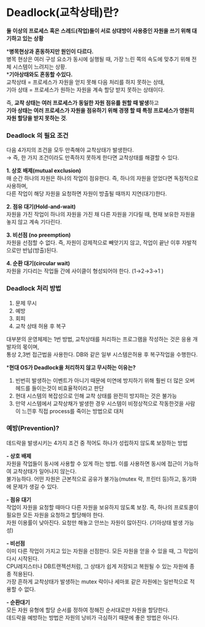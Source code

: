 # Deadlock(교착상태)란?
**둘 이상의 프로세스 혹은 스레드(작업)들이 서로 상대방이 사용중인 자원을 쓰기 위해 대기하고 있는 상황**

***병목현상과 혼동하지만 원인이 다르다.**  
병목 현상은 여러 구성 요소가 동시에 실행될 때, 가장 느린 쪽의 속도에 맞추기 위해 전체 시스템이 느려지는 상황.  
***기아상태와도 혼동할 수있다.**  
교착상태 = 프로세스가 자원을 얻지 못해 다음 처리를 하지 못하는 상태,  
기아 상태 = 프로세스가 원하는 자원을 계속 할당 받지 못하는 상태이다.  

즉, **교착 상태는 여러 프로세스가 동일한 자원 점유를 원할 때 발생**하고  
**기아 상태는 여러 프로세스가 자원을 점유하기 위해 경쟁 할 때 특정 프로세스가 영원히 자원 할당을 받지 못하는 것**.

### Deadlock 의 필요 조건
다음 4가지의 조건을 모두 만족해야 교착상태가 발생한다.  
→ 즉, 한 가지 조건이라도 만족하지 못하게 한다면 교착상태를 해결할 수 있다.

**1. 상호 배제(mutual exclusion)**  
매 순간 하나의 자원은 하나의 작업이 점유한다. 즉, 하나의 자원을 얻었다면 독점적으로 사용하며,  
다른 작업이 해당 자원을 요청하면 자원이 방출될 때까지 지연(대기)한다.

**2. 점유 대기(Hold-and-wait)**  
자원을 가진 작업이 하나의 자원을 가진 채 다른 자원을 기다릴 때, 현재 보유한 자원을 놓지 않고 계속 기다린다.

**3. 비선점 (no preemption)**  
자원을 선점할 수 없다. 즉, 자원이 강제적으로 빼앗기지 않고, 작업이 끝난 이후 자발적으로만 반납(방출)된다.

**4. 순환 대기(circular wait)**  
자원을 기다리는 작업들 간에 사이클이 형성되어야 한다. (1→2→3→1 )

### Deadlock 처리 방법
1. 문제 무시
2. 예방
3. 회피
4. 교착 상태 허용 후 복구

대부분의 운영체제는 1번 방법, 교착상태를 처리하는 프로그램을 작성하는 것은 응용 개발자의 몫이며,  
통상 2,3번 접근법을 사용한다. DB와 같은 일부 시스템은허용 후 복구작업을 수행한다.

***현대 OS가 Deadlock을 처리하지 않고 무시하는 이유는?**
1. 빈번히 발생하는 이벤트가 아니기 때문에 미연에 방지하기 위해 훨씬 더 많은 오버헤드를 들이는것이 비효율적이라고 판단  
2. 현대 시스템의 복잡성으로 인해 교착 상태를 완전히 방지하는 것은 불가능  
3. 만약 시스템에서 교착상채가 발생한 경우 시스템이 비정상적으로 작동한것을 사람이 느낀후 직접 process를 죽이는 방법으로 대처

### 예방(Prevention)?
데드락을 발생시키는 4가지 조건 중 적어도 하나가 성립하지 않도록 보장하는 방법

**- 상호 배제**  
자원을 작업들이 동시에 사용할 수 있게 하는 방법. 이를 사용하면 동시에 접근이 가능하여 교착상태가 일어나지 않는다.  
불가능하다. 어떤 자원은 근본적으로 공유가 불가능(mutex 락, 프린터 등)하고, 동기화에 문제가 생길 수 있다.  

**- 점유 대기**  
작업이 자원을 요청할 때마다 다른 자원을 보유하지 않도록 보장. 즉, 하나의 프로토콜이 필요한 모든 자원을 요청하고 할당해야 한다.   
자원 이용률이 낮아진다. 요청만 해놓고 안쓰는 자원이 많아진다. (기아상태 발생 가능성)

**- 비선점**  
이미 다른 작업이 가지고 있는 자원을 선점한다. 모든 자원을 얻을 수 있을 때, 그 작업이 다시 시작된다.  
CPU레지스터나 DB트랜젝션처럼, 그 상태가 쉽게 저장되고 복원될 수 있는 자원에 종종 적용된다.    
가장 흔하게 교착상태가 발생하는 mutex 락이나 세마포 같은 자원에는 일반적으로 적용할 수 없다.  

**- 순환대기**  
모든 자원 유형에 할당 순서를 정하여 정해진 순서대로만 자원을 할당한다.  
데드락을 예방하는 방법은 자원의 낭비가 극심하기 때문에 좋은 방법은 아니다.  
